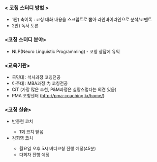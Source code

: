 
### < 코칭 스터디 방법 >
* 1안) 축어록 : 코칭 대화 내용을 스크립트로 뽑아 라인바이라인으로 분석/코멘트
* 2안) 독서 토론 


### <코칭 스터디 분야>
* NLP(Neuro Linguistic Programming) - 코칭 상담에 유익


### <교육기관>
* 국민대 : 석사과정 코칭전공 
* 아주대 : MBA과정 內 코칭전공
* CiT (가장 많은 추천, P&M과정은 실망스럽다는 의견 있음)
* PMA 코칭센터 (http://pma-coaching.kr/home/)

### <코칭 실습>
* 반중현 코치 <KAC>
  * 1회 코치 받음
* 김희영 코치 <KAC> 
  * 월요일 오후 5시 버디코칭 진행 예정(45분)
  * 다회차 진행 예정
